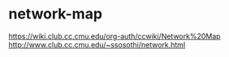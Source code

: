 network-map
===========
https://wiki.club.cc.cmu.edu/org-auth/ccwiki/Network%20Map
http://www.club.cc.cmu.edu/~ssosothi/network.html
